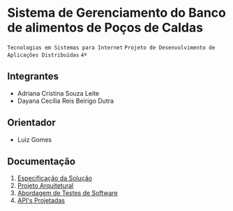 # Sistema de Gerenciamento do Banco de alimentos de Poços de Caldas

`Tecnologias em Sistemas para Internet`
`Projeto de Desenvolvimento de Aplicações Distribuídas`
`4º`

## Integrantes

* Adriana Cristina Souza Leite
* Dayana Cecília Reis Beirigo Dutra

## Orientador

* Luiz Gomes

## Documentação
<ol>
  <li><a href="docs/1-Especificação da solução.md">Especificação da Solução</a></li>
  <li><a href="docs/2-Projeto Arquitetural.md">Projeto Arquitetural</a></li>
  <li><a href="docs/3-Abordagens de testes de software.md">Abordagem de Testes de Software</a></li>
  <li><a href="docs/4-APIs Projetadas.md">API's Projetadas</a></li>
</ol>
  
